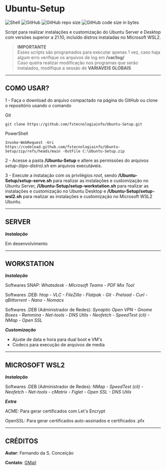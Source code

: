 # **Ubuntu-Setup**

![Shell](https://img.shields.io/static/v1?label=Shell%20Script&logo=Ubuntu&message=Linux&color=orange)
![GitHub](https://img.shields.io/github/license/fstecnologiainfo/Ubuntu-Setup)
![GitHub repo size](https://img.shields.io/github/repo-size/fstecnologiainfo/Ubuntu-Setup)
![GitHub code size in bytes](https://img.shields.io/github/languages/code-size/fstecnologiainfo/Ubuntu-Setup)

 Script para realizar instalações e customização do Ubuntu Server e Desktop com versões superior a 21.10, incluído distros instaladas no Microsoft WSL2.

>**IMPORTANTE**\
>Esses scripts são programados para executar apenas 1 vez, caso haja algum erro verifique os arquivos de log em **/var/log/** \
>Caso queira realizar modificação nos programas que serão instalados, modifique a sessão de **VARIAVEIS GLOBAIS**

***

## **COMO USAR?**

1 - Faça o download do arquivo compactado na página do GitHub ou clone o repositório usando o comando

Git
```
git clone https://github.com/fstecnologiainfo/Ubuntu-Setup.git
```

PowerShell
```
Invoke-WebRequest -Uri https://codeload.github.com/fstecnologiainfo/Ubuntu-Setup/zip/refs/heads/main -OutFile C:\Ubuntu-Setup.zip
```

2 - Acesse a pasta **/Ubuntu-Setup** e altere as permissões do arquivos *setup-(tipo-distro).sh* em arquivos executáveis.

3 - Execute a instalação com os privilégios *root*, sendo **/Ubuntu-Setup/setup-serve.sh** para realizar as instalações e customização no Ubuntu Server, **/Ubuntu-Setup/setup-workstation.sh** para realizar as instalações e customização no Ubuntu Desktop e **/Ubuntu-Setup/setup-wsl2.sh** para realizar as instalações e customização no Microsoft WSL2 Ubuntu.

***

## **SERVER**

***Instalação***

Em desenvolvimento

***

## **WORKSTATION**

***Instalação***

Softwares SNAP: *Whatsdesk - MIcrosoft Teams - PDF Mix Tool*

Softwares .DEB: *htop - VLC - FileZilla - Flatpak - Git - Preload - Curl - qBittorrent - Nano - Nomacs*

Softwares .DEB (Administrador de Redes): *Synaptic Open VPN - Gnome Boxes - Remmina - Net-tools - DNS Utils - Neofetch - SpeedTest (cli) - NMap - Open SSL*

***Customização***

- Ajuste de data e hora para dual boot e VM's
- Codecs para execução de arquivos de media

***

## **MICROSOFT WSL2**

***Instalação***

Softwares .DEB (Administrador de Redes): *NMap - SpeedTest (cli) - Neofetch - Net-tools - cMatrix - Figlet - Open SSL - DNS  Utils*

***Extra***

ACME: Para gerar certificados com Let's Encrypt

OpenSSL: Para gerar certificados auto-assinados e certificados .pfx

***

## **CRÉDITOS**

**Autor**: Fernando da S. Conceição

**Contato**: [GMail](fstecnologia.info@gmail.com)